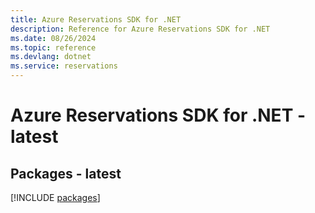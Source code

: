 ```yaml
---
title: Azure Reservations SDK for .NET
description: Reference for Azure Reservations SDK for .NET
ms.date: 08/26/2024
ms.topic: reference
ms.devlang: dotnet
ms.service: reservations
---
```

# Azure Reservations SDK for .NET - latest
## Packages - latest
[!INCLUDE [packages](reservations-index.md)]